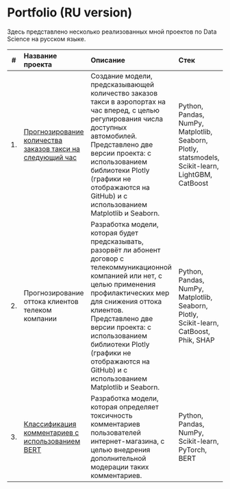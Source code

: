 # Portfolio (RU version)

Здесь представлено несколько реализованных мной проектов по Data Science на русском языке.

| # | Название проекта | Описание | Стек |
|:-:| :--------------- | :------- | :--- |
| 1. | [Прогнозирование количества заказов такси на следующий час](https://github.com/ana31s/portfolio_ru/tree/main/taxi) | Создание модели, предсказывающей количество заказов такси в аэропортах на час вперед, с целью регулирования числа доступных автомобилей. Представлено две версии проекта: с использованием библиотеки Plotly (графики не отображаются на GitHub) и с использованием Matplotlib и Seaborn. | Python, Pandas, NumPy, Matplotlib, Seaborn, Plotly, statsmodels, Scikit-learn, LightGBM, CatBoost |
| 2. | Прогнозирование оттока клиентов телеком компании | Разработка модели, которая будет предсказывать, разорвёт ли абонент договор с телекоммуникационной компанией или нет, с целью применения профилактических мер для снижения оттока клиентов. Представлено две версии проекта: с использованием библиотеки Plotly (графики не отображаются на GitHub) и с использованием Matplotlib и Seaborn. | Python, Pandas, NumPy, Matplotlib, Seaborn, Plotly, Scikit-learn, CatBoost, Phik, SHAP |
| 3. | [Классификация комментариев с использованием BERT](https://github.com/ana31s/portfolio_ru/tree/main/text%20analysis) | Разработка модели, которая определяет токсичность комментариев пользователей интернет-магазина, с целью внедрения дополнительной модерации таких комментариев. | Python, Pandas, NumPy, Scikit-learn, PyTorch, BERT |

